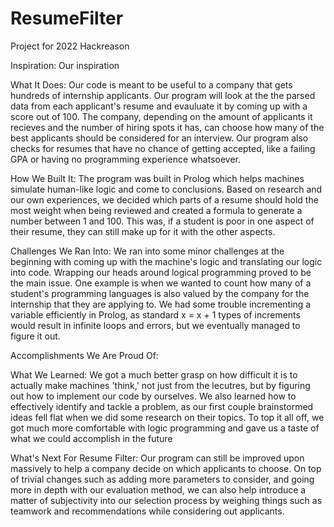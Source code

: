 # ResumeFilter
Project for 2022 Hackreason 

Inspiration:
Our inspiration

What It Does:
Our code is meant to be useful to a company that gets hundreds of internship applicants. Our program will look at the the parsed data from each applicant's resume and evauluate it by coming up with a score out of 100. The company, depending on the amount of applicants it recieves and the number of hiring spots it has, can choose how many of the best applicants should be considered for an interview. Our program also checks for resumes that have no chance of getting accepted, like a failing GPA or having no programming experience whatsoever.

How We Built It:
The program was built in Prolog which helps machines simulate human-like logic and come to conclusions. Based on research and our own experiences, we decided which parts of a resume should hold the most weight when being reviewed and created a formula to generate a number between 1 and 100. This was, if a student is poor in one aspect of their resume, they can still make up for it with the other aspects.

Challenges We Ran Into:
We ran into some minor challenges at the beginning with coming up with the machine's logic and translating our logic into code. Wrapping our heads around logical programming proved to be the main issue. One example is when we wanted to count how many of a student's programming languages is also valued by the company for the internship that they are applying to. We had some trouble incrementing a variable efficiently in Prolog, as standard x = x + 1 types of increments would result in infinite loops and errors, but we eventually managed to figure it out.

Accomplishments We Are Proud Of:

What We Learned:
We got a much better grasp on how difficult it is to actually make machines 'think,' not just from the lecutres, but by figuring out how to implement our code by ourselves. We also learned how to effectively identify and tackle a problem, as our first couple brainstormed ideas fell flat when we did some research on their topics. To top it all off, we got much more comfortable with logic programming and gave us a taste of what we could accomplish in the future

What's Next For Resume Filter:
Our program can still be improved upon massively to help a company decide on which applicants to choose. On top of trivial changes such as adding more parameters to consider, and going more in depth with our evaluation method, we can also help introduce a matter of subjectivity into our selection process by weighing things such as teamwork and recommendations while considering out applicants.

